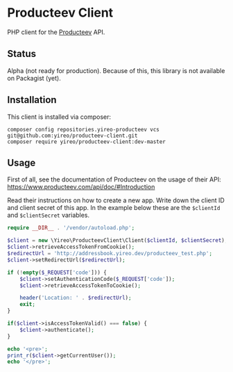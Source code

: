 # Producteev Client
PHP client for the [Producteev](https://www.producteev.com/) API.

## Status
Alpha (not ready for production). Because of this, this library is not available on Packagist (yet).

## Installation
This client is installed via composer:

    composer config repositories.yireo-producteev vcs git@github.com:yireo/producteev-client.git
    composer require yireo/producteev-client:dev-master

## Usage
First of all, see the documentation of Producteev on the usage of their API:
https://www.producteev.com/api/doc/#Introduction

Read their instructions on how to create a new app. Write down the client ID and client secret of this app. In the example below
these are the `$clientId` and `$clientSecret` variables.

```php
require __DIR__ . '/vendor/autoload.php';

$client = new \Yireo\ProducteevClient\Client($clientId, $clientSecret);
$client->retrieveAccessTokenFromCookie();
$redirectUrl = 'http://addressbook.yireo.dev/producteev_test.php';
$client->setRedirectUrl($redirectUrl);

if (!empty($_REQUEST['code'])) {
    $client->setAuthenticationCode($_REQUEST['code']);
    $client->retrieveAccessTokenToCookie();

    header('Location: ' . $redirectUrl);
    exit;
}

if($client->isAccessTokenValid() === false) {
    $client->authenticate();
}

echo '<pre>';
print_r($client->getCurrentUser());
echo '</pre>';
```
